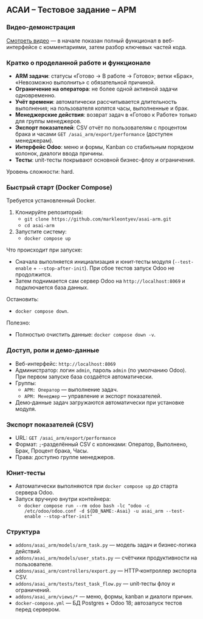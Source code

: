 ## АСАИ – Тестовое задание – АРМ

### Видео-демонстрация
[Смотреть видео](https://drive.google.com/drive/folders/1TtJNbbFW42P-BxzTxI_rondJUij9RN-t?usp=drive_link) — в начале показан полный функционал в веб-интерфейсе с комментариями, затем разбор ключевых частей кода.

### Кратко о проделанной работе и функционале
- **ARM задачи**: статусы «Готово → В работе → Готово»; ветки «Брак», «Невозможно выполнить» с обязательной причиной.
- **Ограничение на оператора**: не более одной активной задачи одновременно.
- **Учёт времени**: автоматически рассчитывается длительность выполнения; на пользователя копятся часы, выполненные и брак.
- **Менеджерские действия**: возврат задач в «Готово к Работе» только для группы менеджеров.
- **Экспорт показателей**: CSV отчёт по пользователям с процентом брака и часами `GET /asai_arm/export/performance` (доступен менеджерам).
- **Интерфейс Odoo**: меню и формы, Kanban со стабильным порядком колонок, диалоги ввода причины.
- **Тесты**: unit-тесты покрывают основной бизнес-флоу и ограничения.

Уровень сложности: hard.

### Быстрый старт (Docker Compose)
Требуется установленный Docker.

1. Клонируйте репозиторий:
   - `git clone https://github.com/markleontyev/asai-arm.git`
   - `cd asai-arm`
2. Запустите систему:
   - `docker compose up`

Что происходит при запуске:
- Сначала выполняется инициализация и юнит‑тесты модуля (`--test-enable` + `--stop-after-init`). При сбое тестов запуск Odoo не продолжится.
- Затем поднимается сам сервер Odoo на `http://localhost:8069` и подключается база данных.

Остановить:
- `docker compose down`.

Полезно:
- Полностью очистить данные: `docker compose down -v`.

### Доступ, роли и демо-данные
- Веб-интерфейс: `http://localhost:8069`
- Администратор: логин `admin`, пароль `admin` (по умолчанию Odoo). При первом запуске база создаётся автоматически.
- Группы:
  - `АРМ: Оператор` — выполнение задач.
  - `АРМ: Менеджер` — управление и экспорт показателей.
- Демо‑данные задач загружаются автоматически при установке модуля.

### Экспорт показателей (CSV)
- URL: `GET /asai_arm/export/performance`
- Формат: `;`‑разделённый CSV с колонками: Оператор, Выполнено, Брак, Процент брака, Часы.
- Права: доступно группе менеджеров.

### Юнит‑тесты
- Автоматически выполняются при `docker compose up` до старта сервера Odoo.
- Запуск вручную внутри контейнера:
  - `docker compose run --rm odoo bash -lc "odoo -c /etc/odoo/odoo.conf -d ${DB_NAME:-Asai} -u asai_arm --test-enable --stop-after-init"`

### Структура
- `addons/asai_arm/models/arm_task.py` — модель задач и бизнес‑логика действий.
- `addons/asai_arm/models/user_stats.py` — счётчики продуктивности на пользователе.
- `addons/asai_arm/controllers/export.py` — HTTP‑контроллер экспорта CSV.
- `addons/asai_arm/tests/test_task_flow.py` — unit‑тесты флоу и ограничений.
- `addons/asai_arm/views/*` — меню, формы, kanban и диалоги причин.
- `docker-compose.yml` — БД Postgres + Odoo 18; автозапуск тестов перед сервером.
